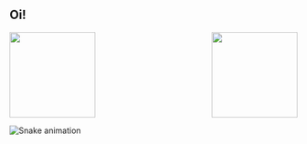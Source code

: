 ## Oi!

<div>
  <img  height="150em" src="https://github-readme-stats.vercel.app/api?username=vvdsg&show_icons=true&theme=blueberry&include_all_commits=true&count_private=true"/>
  <img align="right" height="150em" src="https://github-readme-stats.vercel.app/api/top-langs/?username=vvdsg&layout=compact&langs_count=16&theme=blueberry"/>
</div>
  
  ![Snake animation](https://github.com/vvdsg/vvdsg/blob/output/github-contribution-grid-snake.svg)
